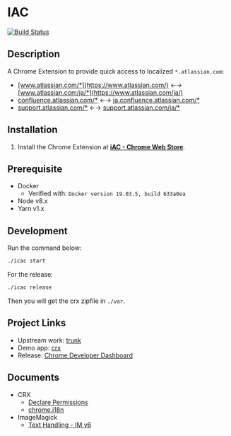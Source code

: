 # IAC

[![Build Status](https://travis-ci.org/announce/icac.svg?branch=master)](https://travis-ci.org/announce/icac)

## Description

A Chrome Extension to provide quick access to localized `*.atlassian.com`:

* [www.atlassian.com/*](https://www.atlassian.com/) ←→ [www.atlassian.com/ja/*](https://www.atlassian.com/ja/)
* [confluence.atlassian.com/*](https://confluence.atlassian.com/) ←→ [ja.confluence.atlassian.com/*](https://ja.confluence.atlassian.com/)
* [support.atlassian.com/*](https://support.atlassian.com/) ←→ [support.atlassian.com/ja/*](https://support.atlassian.com/ja/)

## Installation

1. Install the Chrome Extension at [**iAC - Chrome Web Store**](https://chrome.google.com/webstore/detail/icac/plbhlfecmbmkphfgcpoijlidjapddidj?utm_source=github).

## Prerequisite

* Docker
  * Verified with: `Docker version 19.03.5, build 633a0ea`
* Node v8.x
* Yarn v1.x

## Development

Run the command below:

```bash
./icac start
```

For the release:

```bash
./icac release
```

Then you will get the crx zipfile in `./var`.

## Project Links

* Upstream work: [trunk](https://github.com/announce/icac/compare/master...ymkjp:master)
* Demo app: [crx](https://chrome.google.com/webstore/detail/icac/plbhlfecmbmkphfgcpoijlidjapddidj?utm_source=github)
* Release: [Chrome Developer Dashboard](https://chrome.google.com/webstore/developer/dashboard)

## Documents

* CRX
  * [Declare Permissions](https://developer.chrome.com/extensions/declare_permissions)
  * [chrome\.i18n](https://developer.chrome.com/extensions/i18n)
* ImageMagick
  * [Text Handling \- IM v6](http://www.imagemagick.org/Usage/text/#label_bestfit)
